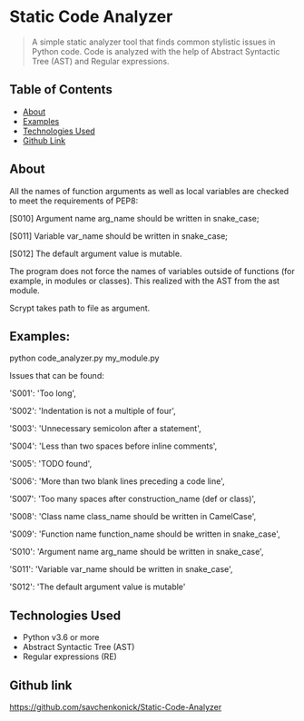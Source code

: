 # Static Code Analyzer
> A simple static analyzer tool that finds common stylistic issues in Python code.
Code is analyzed with the help of Abstract Syntactic Tree (AST)
and Regular expressions.

## Table of Contents
* [About](#About)
* [Examples](#Examples)
* [Technologies Used](#technologies-)
* [Github Link](#Github-link)


## About
All the names of function arguments as well as local variables are checked to meet the requirements of PEP8:

[S010] Argument name arg_name should be written in snake_case;

[S011] Variable var_name should be written in snake_case;

[S012] The default argument value is mutable.

The program does not force the names of variables outside of functions (for example, in modules or classes). This realized with the AST from the ast module.

Scrypt takes path to file as argument.

## Examples:
python code_analyzer.py my_module.py

Issues that can be found:

'S001': 'Too long',

'S002': 'Indentation is not a multiple of four',

'S003': 'Unnecessary semicolon after a statement',

'S004': 'Less than two spaces before inline comments',

'S005': 'TODO found',

'S006': 'More than two blank lines preceding a code line',

'S007': 'Too many spaces after construction_name (def or class)',

'S008': 'Class name class_name should be written in CamelCase',

'S009': 'Function name function_name should be written in snake_case',

'S010': 'Argument name arg_name should be written in snake_case',

'S011': 'Variable var_name should be written in snake_case',

'S012': 'The default argument value is mutable'

## Technologies Used
- Python v3.6 or more
- Abstract Syntactic Tree (AST)
- Regular expressions (RE)

## Github link
https://github.com/savchenkonick/Static-Code-Analyzer
